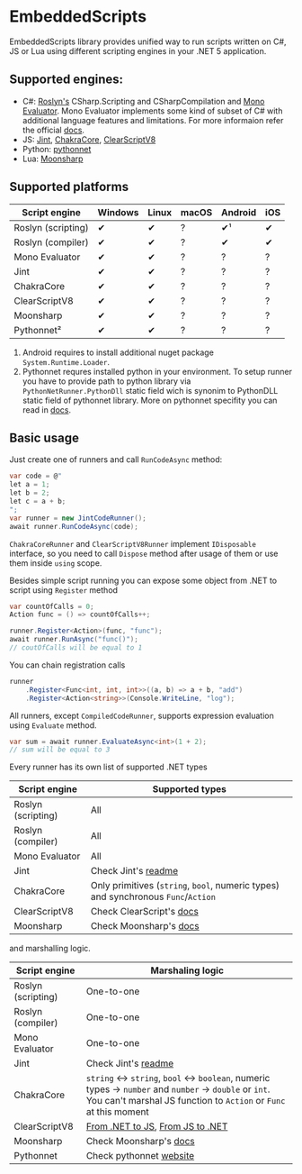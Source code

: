 EmbeddedScripts
===============
EmbeddedScripts library provides unified way to run scripts written on C#, JS or Lua using different scripting engines in your .NET 5 application.

Supported engines:
------------------
- C#: [Roslyn's](https://github.com/dotnet/roslyn) CSharp.Scripting and CSharpCompilation and [Mono Evaluator](https://github.com/mono/mono/blob/main/mcs/mcs/eval.cs). 
  Mono Evaluator implements some kind of subset of C# with additional language features and limitations. 
  For more informaion refer the official [docs](https://www.mono-project.com/docs/tools+libraries/tools/repl/).
- JS: [Jint](https://github.com/sebastienros/jint), [ChakraCore](https://github.com/chakra-core/ChakraCore), [ClearScriptV8](https://github.com/microsoft/ClearScript)
- Python: [pythonnet](https://github.com/pythonnet/pythonnet)
- Lua: [Moonsharp](https://github.com/moonsharp-devs/moonsharp)

Supported platforms
-------------------

Script engine      | Windows | Linux  | macOS | Android  | iOS
-------------------|---------|--------|-------|----------|----
Roslyn (scripting) | ✔       | ✔     | ?     | ✔¹       | ✔
Roslyn (compiler)  | ✔       | ✔     | ?     | ✔        | ✔
Mono Evaluator     | ✔       | ✔     | ?     | ?        | ?
Jint               | ✔       | ✔     | ?     | ?        | ?
ChakraCore         | ✔       | ✔     | ?     | ?        | ?
ClearScriptV8      | ✔       | ✔     | ?     | ?        | ?
Moonsharp          | ✔       | ✔     | ?     | ?        | ?
Pythonnet²          | ✔       | ✔     | ?     | ?        | ?

1. Android requires to install additional nuget package `System.Runtime.Loader`.
2. Pythonnet requres installed python in your environment. To setup runner you have to provide path to python library via `PythonNetRunner.PythonDll` static field wich is synonim to PythonDLL static field of pythonnet library. More on pythonnet specifity you can read in [docs](https://github.com/pythonnet/pythonnet/wiki). 

Basic usage
-----------
Just create one of runners and call `RunCodeAsync` method:
```c#
var code = @"
let a = 1;
let b = 2;
let c = a + b;
";
var runner = new JintCodeRunner();
await runner.RunCodeAsync(code);
```
`ChakraCoreRunner` and `ClearScriptV8Runner` implement `IDisposable` interface, so you need to call `Dispose` method 
after usage of them or use them inside `using` scope.

Besides simple script running you can expose some object from .NET to script using `Register` method
```c#
var countOfCalls = 0;
Action func = () => countOfCalls++;

runner.Register<Action>(func, "func");
await runner.RunAsync("func()");
// coutOfCalls will be equal to 1
```

You can chain registration calls
```c#
runner
    .Register<Func<int, int, int>>((a, b) => a + b, "add")
    .Register<Action<string>>(Console.WriteLine, "log");
```

All runners, except `CompiledCodeRunner`, supports expression evaluation using `Evaluate` method.
```c#
var sum = await runner.EvaluateAsync<int>(1 + 2);
// sum will be equal to 3
```

Every runner has its own list of supported .NET types

Script engine      | Supported types
-------------------|------------
Roslyn (scripting) | All
Roslyn (compiler)  | All
Mono Evaluator     | All
Jint               | Check Jint's [readme](https://github.com/sebastienros/jint/blob/main/README.md#net-interoperability)
ChakraCore         | Only primitives (`string`, `bool`, numeric types) and synchronous `Func`/`Action`
ClearScriptV8      | Check ClearScript's [docs](https://microsoft.github.io/ClearScript/Reference/html/M_Microsoft_ClearScript_ScriptEngine_AddHostObject.htm)
Moonsharp          | Check Moonsharp's [docs](https://www.moonsharp.org/objects.html)

and marshalling logic.

Script engine      | Marshaling logic
-------------------|----------------------------------------------
Roslyn (scripting) | One-to-one
Roslyn (compiler)  | One-to-one
Mono Evaluator     | One-to-one
Jint               | Check Jint's [readme](https://github.com/sebastienros/jint/blob/main/README.md#net-interoperability)
ChakraCore         | `string` <-> `string`, `bool` <-> `boolean`, numeric types -> `number` and `number` -> `double` or `int`. You can't marshal JS function to `Action` or `Func` at this moment
ClearScriptV8      | [From .NET to JS](https://microsoft.github.io/ClearScript/Reference/html/M_Microsoft_ClearScript_ScriptEngine_AddHostObject.htm), [From JS to .NET](https://microsoft.github.io/ClearScript/Reference/html/M_Microsoft_ClearScript_ScriptEngine_Evaluate_2.htm)
Moonsharp          | Check Moonsharp's [docs](https://www.moonsharp.org/mapping.html)
Pythonnet          | Check pythonnet [website](http://pythonnet.github.io/)

